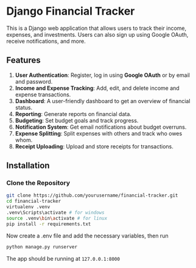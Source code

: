 # Django Financial Tracker

This is a Django web application that allows users to track their income, expenses, and investments. Users can also sign up using Google OAuth, receive notifications, and more.

## Features

1. **User Authentication**: Register, log in using **Google OAuth** or by email and password.
2. **Income and Expense Tracking**: Add, edit, and delete income and expense transactions.
3. **Dashboard**: A user-friendly dashboard to get an overview of financial status.
4. **Reporting**: Generate reports on financial data.
5. **Budgeting**: Set budget goals and track progress.
6. **Notification System**: Get email notifications about budget overruns.
8. **Expense Splitting**: Split expenses with others and track who owes whom.
9. **Receipt Uploading**: Upload and store receipts for transactions.

## Installation
### Clone the Repository

```bash
git clone https://github.com/yourusername/financial-tracker.git
cd financial-tracker
virtualenv .venv
.venv\Scripts\activate # for windows
source .venv\bin\activate # for linux
pip install -r requirements.txt
```

Now create a .env file and add the necessary variables, then run

```bash
python manage.py runserver
```

The app should be running at `127.0.0.1:8000`
